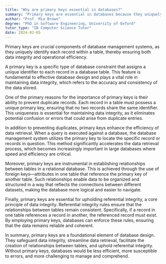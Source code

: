 ```yaml
---
title: "Why are primary keys essential in databases?"
summary: "Primary keys are essential in databases because they uniquely identify each record in a table, ensuring data integrity and efficiency."
author: "Prof. Mia Brown"
degree: "PhD in Software Engineering, University of Oxford"
tutor_type: "IB Computer Science Tutor"
date: 2024-02-05
---
```


Primary keys are crucial components of database management systems, as they uniquely identify each record within a table, thereby ensuring both data integrity and operational efficiency.

A primary key is a specific type of database constraint that assigns a unique identifier to each record in a database table. This feature is fundamental to effective database design and plays a vital role in maintaining data integrity, which refers to the accuracy and consistency of the data stored.

One of the primary reasons for the importance of primary keys is their ability to prevent duplicate records. Each record in a table must possess a unique primary key, ensuring that no two records share the same identifier. This uniqueness is essential for maintaining data integrity, as it eliminates potential confusion or errors that could arise from duplicate entries.

In addition to preventing duplicates, primary keys enhance the efficiency of data retrieval. When a query is executed against a database, the database management system utilizes the primary key to locate the specific record or records in question. This method significantly accelerates the data retrieval process, which becomes increasingly important in large databases where speed and efficiency are critical.

Moreover, primary keys are instrumental in establishing relationships between tables in a relational database. This is achieved through the use of foreign keys—attributes in one table that reference the primary key of another table. Such relationships enable data to be organized and structured in a way that reflects the connections between different datasets, making the database more logical and easier to navigate.

Finally, primary keys are essential for upholding referential integrity, a core principle of data integrity. Referential integrity rules ensure that the relationships between tables remain consistent. Specifically, if a record in one table references a record in another, the referenced record must exist. By employing primary keys, databases can enforce these rules, ensuring that the data remains reliable and coherent.

In summary, primary keys are a foundational element of database design. They safeguard data integrity, streamline data retrieval, facilitate the creation of relationships between tables, and uphold referential integrity. Without primary keys, databases would be less efficient, more susceptible to errors, and more challenging to manage and comprehend.
    